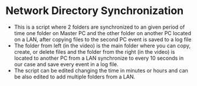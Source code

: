 # Network Directory Synchronization

- This is a script where 2 folders are synchronized to an given period of time one folder on Master PC and the other folder on another PC located on a LAN, after copying files to the second PC event is saved to a log file
- The folder from left (in the video) is the main folder where you can copy, create, or delete files and the folder from the right (in the video) is located to another PC from a LAN synchronize to every 10 seconds in our case and save every event in a log file.
- The script can be edited changing the time in minutes or hours and can be also edited to add multiple folders from a LAN.




